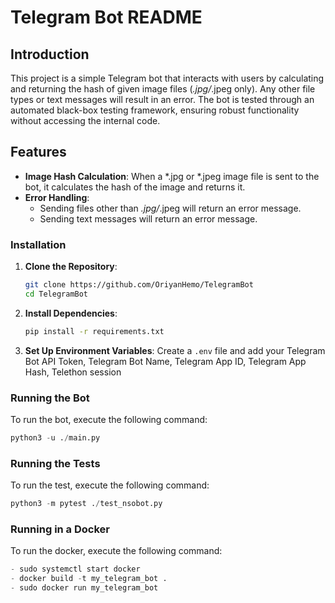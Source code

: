 # Telegram Bot README

## Introduction

This project is a simple Telegram bot that interacts with users by calculating and returning the hash of given image files (*.jpg/*.jpeg only). Any other file types or text messages will result in an error. The bot is tested through an automated black-box testing framework, ensuring robust functionality without accessing the internal code.

## Features

- **Image Hash Calculation**: When a *.jpg or *.jpeg image file is sent to the bot, it calculates the hash of the image and returns it.
- **Error Handling**:
  - Sending files other than *.jpg/*.jpeg will return an error message.
  - Sending text messages will return an error message.


### Installation

1. **Clone the Repository**:
    ```bash
    git clone https://github.com/OriyanHemo/TelegramBot
    cd TelegramBot
    ```

2. **Install Dependencies**:
    ```bash
    pip install -r requirements.txt
    ```
3. **Set Up Environment Variables**:
    Create a `.env` file and add your Telegram Bot API Token, Telegram Bot Name, Telegram App ID, Telegram App Hash, Telethon session


### Running the Bot

To run the bot, execute the following command:
```python
python3 -u ./main.py
```
### Running the Tests

To run the test, execute the following command:
```python
python3 -m pytest ./test_nsobot.py
```

### Running in a Docker
To run the docker, execute the following command:
```python
- sudo systemctl start docker
- docker build -t my_telegram_bot .
- sudo docker run my_telegram_bot
```
